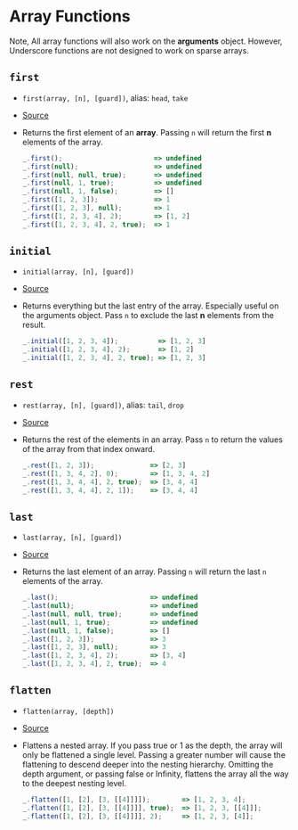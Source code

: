 # Array Functions

Note, All array functions will also work on the **arguments** object.
However, Underscore functions are not designed to work on sparse arrays.

## `first`

+ `first(array, [n], [guard])`, alias: `head`, `take`
+ [Source](../modules/first.js)
+ Returns the first element of an **array**. Passing `n` will return the
  first **n** elements of the array.

  ``` javascript
  _.first();                       => undefined
  _.first(null);                   => undefined
  _.first(null, null, true);       => undefined
  _.first(null, 1, true);          => undefined
  _.first(null, 1, false);         => []
  _.first([1, 2, 3]);              => 1
  _.first([1, 2, 3], null);        => 1
  _.first([1, 2, 3, 4], 2);        => [1, 2]
  _.first([1, 2, 3, 4], 2, true);  => 1
  ```

## `initial`

+ `initial(array, [n], [guard])`
+ [Source](../modules/initial.js)
+ Returns everything but the last entry of the array. Especially useful
  on the arguments object. Pass `n` to exclude the last **n** elements
  from the result.

  ``` javascript
  _.initial([1, 2, 3, 4]);          => [1, 2, 3]
  _.initial([1, 2, 3, 4], 2);       => [1, 2]
  _.initial([1, 2, 3, 4], 2, true); => [1, 2, 3]
  ```

## `rest`

+ `rest(array, [n], [guard])`, alias: `tail`, `drop`
+ [Source](../modules/rest.js)
+ Returns the rest of the elements in an array. Pass `n` to return the values
  of the array from that index onward.

  ``` javascript
  _.rest([1, 2, 3]);              => [2, 3]
  _.rest([1, 3, 4, 2], 0);        => [1, 3, 4, 2]
  _.rest([1, 3, 4, 4], 2, true);  => [3, 4, 4]
  _.rest([1, 3, 4, 4], 2, 1]);    => [3, 4, 4]
  ```

## `last`

+ `last(array, [n], [guard])`
+ [Source](../modules/last.js)
+ Returns the last element of an array. Passing `n` will return the last `n`
  elements of the array.

  ``` javascript
  _.last();                       => undefined
  _.last(null);                   => undefined
  _.last(null, null, true);       => undefined
  _.last(null, 1, true);          => undefined
  _.last(null, 1, false);         => []
  _.last([1, 2, 3]);              => 3
  _.last([1, 2, 3], null);        => 3
  _.last([1, 2, 3, 4], 2);        => [3, 4]
  _.last([1, 2, 3, 4], 2, true);  => 4
  ```

## `flatten`

+ `flatten(array, [depth])`
+ [Source](../modules/flatten.js)
+ Flattens a nested array. If you pass true or 1 as the depth, the array will 
  only be flattened a single level. Passing a greater number will cause the 
  flattening to descend deeper into the nesting hierarchy. Omitting the depth 
  argument, or passing false or Infinity, flattens the array all the way to 
  the deepest nesting level. 

  ``` javascript
  _.flatten([1, [2], [3, [[4]]]]);        => [1, 2, 3, 4];
  _.flatten([1, [2], [3, [[4]]]], true);  => [1, 2, 3, [[4]]];
  _.flatten([1, [2], [3, [[4]]]], 2);     => [1, 2, 3, [4]];
  ```